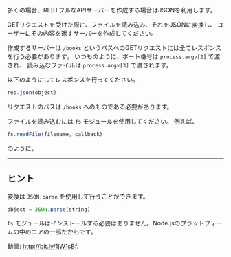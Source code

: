 多くの場合、RESTフルなAPIサーバーを作成する場合はJSONを利用します。

GETリクエストを受けた際に、ファイルを読み込み、それをJSONに変換し、
ユーザーにその内容を返すサーバーを作成してください。

作成するサーバーは `/books` というパスへのGETリクエストには全てレスポンスを行う必要があります。
いつものように、ポート番号は `process.argv[2]` で渡され、
読み込むファイルは `process.argv[3]` で渡されます。

以下のようにしてレスポンスを行ってください。

```js
res.json(object)
```

リクエストのパスは `/books` へのものである必要があります。

ファイルを読み込むには `fs` モジュールを使用してください。
例えば、

```js
fs.readFile(filename, callback)
```
のように。

-----------------------------

## ヒント

変換は `JSON.parse` を使用して行うことができます。

```js
object = JSON.parse(string)
```

`fs` モジュールはインストールする必要はありません。Node.jsのプラットフォームの中のコアの一部だからです。


動画: http://bit.ly/1jW1sBf.

